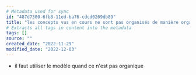 ```yaml
---
# Metadata used for sync
id: "487d7300-6fb8-11ed-ba76-cdcd0269db89"
title: "les concepts vus en cours ne sont pas organisés de manière organique parce qu'il y a une pression"
# Extracts all tags in content into the metadata
tags: []
source: ""
created_date: "2022-11-29"
modified_date: "2022-12-03"
---
```

- il faut utiliser le modèle quand ce n'est pas organique